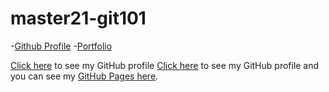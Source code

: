 # master21-git101


-[Github Profile](https://github.com/boothscript)
-[Portfolio](https://boothscript.github.io/portfolio2)

[Click here](https://github.com/lisarawlings) to see my GitHub profile
[Click here](https://github.com/jennifer-carey) to see my GitHub profile and you can see my [GitHub Pages here](https://jennifer-carey.github.io/). 

